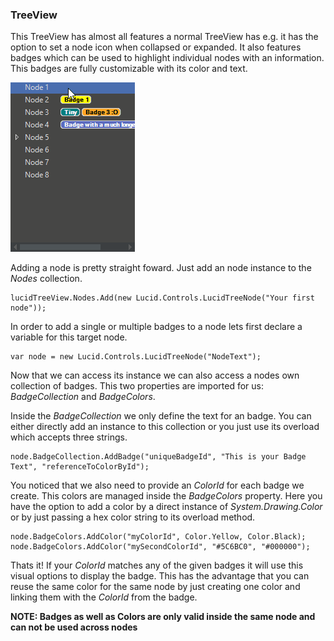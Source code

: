 ### TreeView

This TreeView has almost all features a normal TreeView has e.g. it has the option to set a node icon when collapsed or expanded. It also features badges which can be used to highlight individual nodes with an information. This badges are fully customizable with its color and text.

![TreeView](sample/resources/TreeView.gif)

Adding a node is pretty straight foward. Just add an node instance to the _Nodes_ collection.
~~~
lucidTreeView.Nodes.Add(new Lucid.Controls.LucidTreeNode("Your first node"));
~~~

In order to add a single or multiple badges to a node lets first declare a variable for this target node.

~~~
var node = new Lucid.Controls.LucidTreeNode("NodeText");
~~~

Now that we can access its instance we can also access a nodes own collection of badges. This two properties are imported for us: _BadgeCollection_ and _BadgeColors_.

Inside the _BadgeCollection_ we only define the text for an badge. You can either directly add an instance to this collection or you just use its overload which accepts three strings.

~~~
node.BadgeCollection.AddBadge("uniqueBadgeId", "This is your Badge Text", "referenceToColorById");
~~~

You noticed that we also need to provide an _ColorId_ for each badge we create. This colors are managed inside the _BadgeColors_ property. Here you have the option to add a color by a direct instance of _System.Drawing.Color_ or by just passing a hex color string to its overload method.

~~~
node.BadgeColors.AddColor("myColorId", Color.Yellow, Color.Black);
node.BadgeColors.AddColor("mySecondColorId", "#5C6BC0", "#000000");
~~~

Thats it! If your _ColorId_ matches any of the given badges it will use this visual options to display the badge. This has the advantage that you can reuse the same color for the same node by just creating one color and linking them with the _ColorId_ from the badge.

**NOTE: Badges as well as Colors are only valid inside the same node and can not be used across nodes**